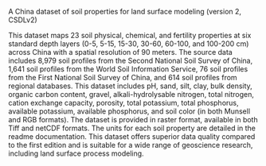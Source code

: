 A China dataset of soil properties for land surface modeling (version 2, CSDLv2)

This dataset maps 23 soil physical, chemical, and fertility properties at six standard depth layers (0-5, 5-15, 15-30, 30-60, 60-100, and 100-200 cm) across China with a spatial resolution of 90 meters. The source data includes 8,979 soil profiles from the Second National Soil Survey of China, 1,641 soil profiles from the World Soil Information Service, 76 soil profiles from the First National Soil Survey of China, and 614 soil profiles from regional databases. This dataset includes pH, sand, silt, clay, bulk density, organic carbon content, gravel, alkali-hydrolysable nitrogen, total nitrogen, cation exchange capacity, porosity, total potassium, total phosphorus, available potassium, available phosphorus, and soil color (in both Munsell and RGB formats). The dataset is provided in raster format, available in both Tiff and netCDF formats. The units for each soil property are detailed in the readme documentation. This dataset offers superior data quality compared to the first edition and is suitable for a wide range of geoscience research, including land surface process modeling.
